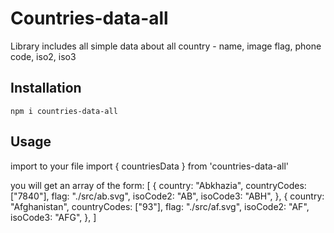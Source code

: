 # Countries-data-all
Library includes all simple data about all country - name, image flag, phone code, iso2, iso3

## Installation
    npm i countries-data-all

## Usage
import to your file
    import { countriesData } from 'countries-data-all'

you will get an array of the form: 
    [
    {
    country: "Abkhazia",
    countryCodes: ["7840"],
    flag: "./src/ab.svg",
    isoCode2: "AB",
    isoCode3: "ABH",
    },
    {
      country: "Afghanistan",
      countryCodes: ["93"],
      flag: "./src/af.svg",
      isoCode2: "AF",
      isoCode3: "AFG",
    },
    ]